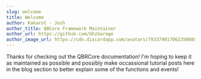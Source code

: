 ```yaml
---
slug: welcome
title: Welcome
author: Kakarot - Josh
author_title: QBCore Framework Maintainer
author_url: https://github.com/GhzGarage
author_image_url: https://cdn.discordapp.com/avatars/793379017062350888/097b814a53bbd91192dcad818e00b0cd.png?size=2048
---
```


Thanks for checking out the QBRCore documentation! I'm hoping to keep it as maintained as possible and possibly make occassional tutorial posts here in the blog section to better explain some of the functions and events!